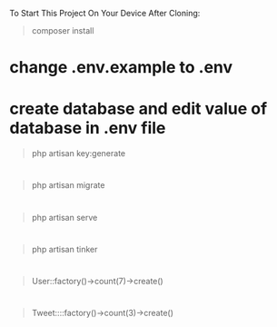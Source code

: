 To Start This Project On Your Device After Cloning:

> composer install

# change .env.example to .env

# create database and edit value of database in .env file

> php artisan key:generate

#

> php artisan migrate

#

> php artisan serve

#

> php artisan tinker
#
> User::factory()->count(7)->create()
#
> Tweet::::factory()->count(3)->create()
